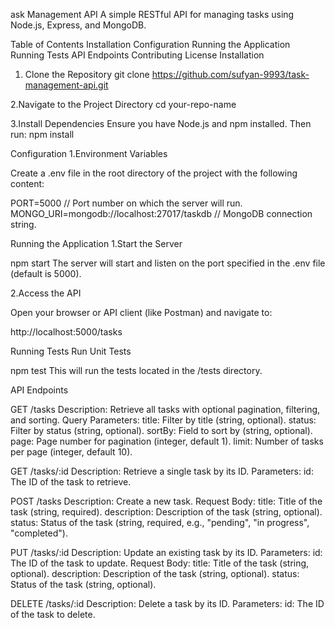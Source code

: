 ask Management API
A simple RESTful API for managing tasks using Node.js, Express, and MongoDB.

Table of Contents
Installation
Configuration
Running the Application
Running Tests
API Endpoints
Contributing
License
Installation

1. Clone the Repository
git clone https://github.com/sufyan-9993/task-management-api.git

2.Navigate to the Project Directory
cd your-repo-name


3.Install Dependencies
Ensure you have Node.js and npm installed. Then run:
npm install


Configuration
1.Environment Variables

Create a .env file in the root directory of the project with the following content:

PORT=5000  // Port number on which the server will run.
MONGO_URI=mongodb://localhost:27017/taskdb  // MongoDB connection string.


Running the Application
1.Start the Server

npm start
The server will start and listen on the port specified in the .env file (default is 5000).

2.Access the API

Open your browser or API client (like Postman) and navigate to:

http://localhost:5000/tasks

Running Tests
Run Unit Tests

npm test
This will run the tests located in the /tests directory.

API Endpoints

GET /tasks
Description: Retrieve all tasks with optional pagination, filtering, and sorting.
Query Parameters:
title: Filter by title (string, optional).
status: Filter by status (string, optional).
sortBy: Field to sort by (string, optional).
page: Page number for pagination (integer, default 1).
limit: Number of tasks per page (integer, default 10).

GET /tasks/:id
Description: Retrieve a single task by its ID.
Parameters:
id: The ID of the task to retrieve.

POST /tasks
Description: Create a new task.
Request Body:
title: Title of the task (string, required).
description: Description of the task (string, optional).
status: Status of the task (string, required, e.g., "pending", "in progress", "completed").

PUT /tasks/:id
Description: Update an existing task by its ID.
Parameters:
id: The ID of the task to update.
Request Body:
title: Title of the task (string, optional).
description: Description of the task (string, optional).
status: Status of the task (string, optional).

DELETE /tasks/:id
Description: Delete a task by its ID.
Parameters:
id: The ID of the task to delete.

